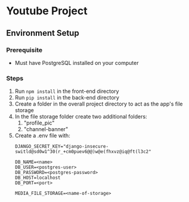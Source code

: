 # Youtube Project

## Environment Setup
### Prerequisite
* Must have PostgreSQL installed on your computer

### Steps
1. Run `npm install` in the front-end directory
2. Run `pip install` in the back-end directory
3. Create a folder in the overall project directory to act as the app's file storage
4. In the file storage folder create two additional folders:
   1. "profile_pic"
   2. "channel-banner"
4. Create a .env file with:
    ```
    DJANGO_SECRET_KEY="django-insecure-switld@sd0w1^30(r_+cm0puev6@@)w@e(fhxvz@iq@ft(l3c2"

    DB_NAME=<name>
    DB_USER=<postgres-user>
    DB_PASSWORD=<postgres-password>
    DB_HOST=localhost
    DB_PORT=<port>
    
    MEDIA_FILE_STORAGE=<name-of-storage>
    ```



